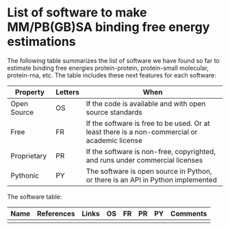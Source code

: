 # List of software to make MM/PB(GB)SA binding free energy estimations

The following table summarizes the list of software we have found so far to estimate binding free
energies protein-protein, protein-small molecular, protein-rna, etc. The table includes these next features for each software:

|   Property | Letters  | When |
|---|---|---|
| Open Source | OS | If the code is available and with open source standards |
| Free |  FR | If the software is free to be used. Or at least there is a non-commercial or academic license |
| Proprietary | PR | If the software is non-free, copyrighted, and runs under commercial licenses |
| Pythonic | PY | The software is open source in Python, or there is an API in Python implemented |


The software table:

| Name         | References | Links            | OS | FR | PR | PY | Comments |
| :--------    | :--------- | :--------------- | :-:| :-:| :-:| :-:| :------- |
|              |            |                  |    |    |    |    |          |

